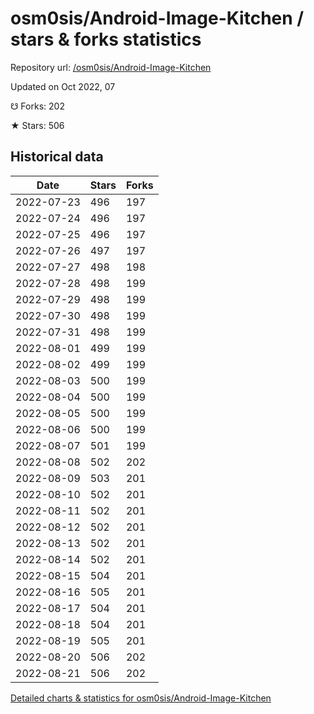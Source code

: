 # osm0sis/Android-Image-Kitchen / stars & forks statistics

Repository url: [/osm0sis/Android-Image-Kitchen](https://github.com/osm0sis/Android-Image-Kitchen)

Updated on Oct 2022, 07

☋ Forks: 202

★ Stars: 506

## Historical data
| Date | Stars | Forks |
|------|-------|-------|
| 2022-07-23 | 496 | 197 | 
| 2022-07-24 | 496 | 197 | 
| 2022-07-25 | 496 | 197 | 
| 2022-07-26 | 497 | 197 | 
| 2022-07-27 | 498 | 198 | 
| 2022-07-28 | 498 | 199 | 
| 2022-07-29 | 498 | 199 | 
| 2022-07-30 | 498 | 199 | 
| 2022-07-31 | 498 | 199 | 
| 2022-08-01 | 499 | 199 | 
| 2022-08-02 | 499 | 199 | 
| 2022-08-03 | 500 | 199 | 
| 2022-08-04 | 500 | 199 | 
| 2022-08-05 | 500 | 199 | 
| 2022-08-06 | 500 | 199 | 
| 2022-08-07 | 501 | 199 | 
| 2022-08-08 | 502 | 202 | 
| 2022-08-09 | 503 | 201 | 
| 2022-08-10 | 502 | 201 | 
| 2022-08-11 | 502 | 201 | 
| 2022-08-12 | 502 | 201 | 
| 2022-08-13 | 502 | 201 | 
| 2022-08-14 | 502 | 201 | 
| 2022-08-15 | 504 | 201 | 
| 2022-08-16 | 505 | 201 | 
| 2022-08-17 | 504 | 201 | 
| 2022-08-18 | 504 | 201 | 
| 2022-08-19 | 505 | 201 | 
| 2022-08-20 | 506 | 202 | 
| 2022-08-21 | 506 | 202 | 


[Detailed charts & statistics for osm0sis/Android-Image-Kitchen](https://reviewgithub.com/rep/osm0sis/Android-Image-Kitchen)
